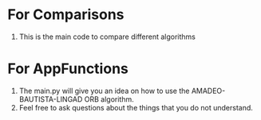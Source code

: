 
# For Comparisons
1. This is the main code to compare different algorithms

# For AppFunctions
1. The main.py will give you an idea on how to use the AMADEO-BAUTISTA-LINGAD ORB algorithm.
2. Feel free to ask questions about the things that you do not understand.
